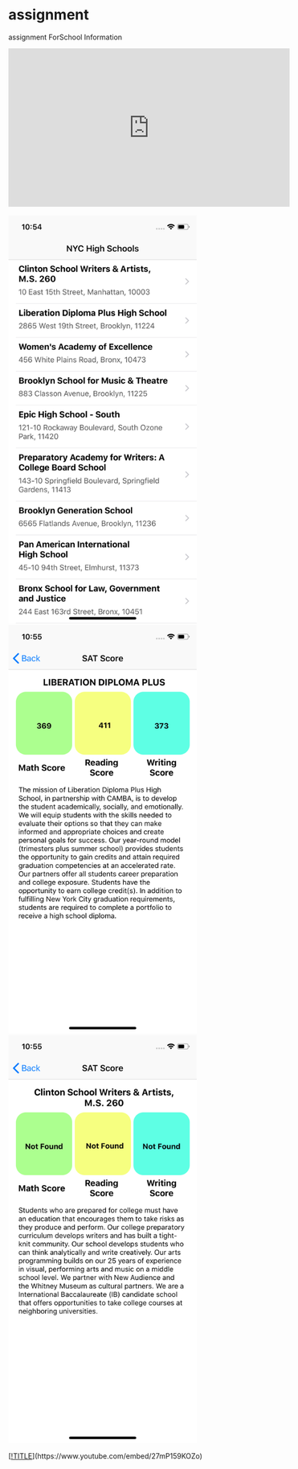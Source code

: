 # assignment
assignment ForSchool Information

<iframe width="560" height="315" src="https://www.youtube.com/embed/27mP159KOZo" frameborder="0" allow="accelerometer; autoplay; encrypted-media; gyroscope; picture-in-picture" allowfullscreen></iframe>

<img src="https://github.com/rohit11/assignment/blob/master/Simulator%20Screen%20Shot%20-%20iPhone%20Xs%20-%202019-10-13%20at%2010.54.58.png" width="375" height = "812"> <img src="https://github.com/rohit11/assignment/blob/master/Simulator%20Screen%20Shot%20-%20iPhone%20Xs%20-%202019-10-13%20at%2010.55.01.png" width="375" height = "812">
<img src="https://github.com/rohit11/assignment/blob/master/Simulator%20Screen%20Shot%20-%20iPhone%20Xs%20-%202019-10-13%20at%2010.55.06.png" width="375" height = "812">

[[!TITLE](https://github.com/rohit11/assignment/blob/master/Simulator%20Screen%20Shot%20-%20iPhone%20Xs%20-%202019-10-13%20at%2010.54.58.png")](https://www.youtube.com/embed/27mP159KOZo)
